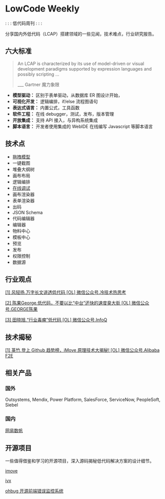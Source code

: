 # LowCode Weekly

: : : 低代码周刊 : : :

分享国内外低代码（LCAP）搭建领域的一些见闻，技术难点，行业研究报告。

## 六大标准

> An LCAP is characterized by its use of model-driven or visual development paradigms supported by expression languages and possibly scripting …
> 
> ___ Gartner 魔力象限

- **模型驱动：** 区别于表单驱动，从数据库 ER 图设计开始，
- **可视化开发：** 逻辑编排，if/else 流程图语句
- **表达式语言：** 内置公式，工具函数
- **软件工程：** 在线 debugger，测试，发布，版本管理
- **开放集成：** 支持 API 接入，与异构系统集成
- **脚本语言：** 开发者使用集成的 WebIDE 在线编写 Javascript 等脚本语言

## 技术点

- [拖拽模型](https://codesandbox.io/embed/drag-and-drop-jqku5?fontsize=14&hidenavigation=1&theme=dark)
- 一键截图
- 堆叠大纲树
- 画布布局
- 逻辑编排
- [在线调试](https://www.yuque.com/imove/blog/vgp6bb#toc_2)
- 画布渲染器
- 表单渲染器
- 出码
- JSON Schema
- 代码编辑器
- 编辑器
- 物料中心
- 模板中心
- 预览
- 发布
- 权限控制
- 数据源

## 行业观点

[[1] 风轻扬.万字长文讲透低代码 [OL] 微信公众号.冷技术热思考](https://mp.weixin.qq.com/s/OXCBORheAx99o3fS-ZfUdg)

[[2] 陈果George.低代码，不要以比“中台”还快的速度臭大街 [OL] 微信公众号.GEORGE陈果](https://mp.weixin.qq.com/s/a-30lC77k3ZpYrsucZoWDw)

[[3] 田晓旭.“行业毒瘤”低代码 [OL] 微信公众号.InfoQ](https://mp.weixin.qq.com/s/nux9xJko6N1tLTK23-ZbzA)

## 技术揭秘

[[1] 菉竹.登上 Github 趋势榜，iMove 原理技术大揭秘! [OL] 微信公众号.Alibaba F2E](https://mp.weixin.qq.com/s/cfGdGp1VAVn_bUqXUspvJg)

## 相关产品

### 国外

Outsystems, Mendix, Power Platform, SalesForce, ServiceNow, PeopleSoft, Siebel

### 国内

[网易数帆](https://www.163yun.com/product/lcap)

## 开源项目

一些值得借鉴和学习的开源项目，深入源码揭秘低代码解决方案的设计细节。

[imove](https://github.com/ykfe/imove)

[ivx](https://www.ivx.cn/)

[ohbug 开源前端错误监控系统](https://github.com/ohbug-org/ohbug)
